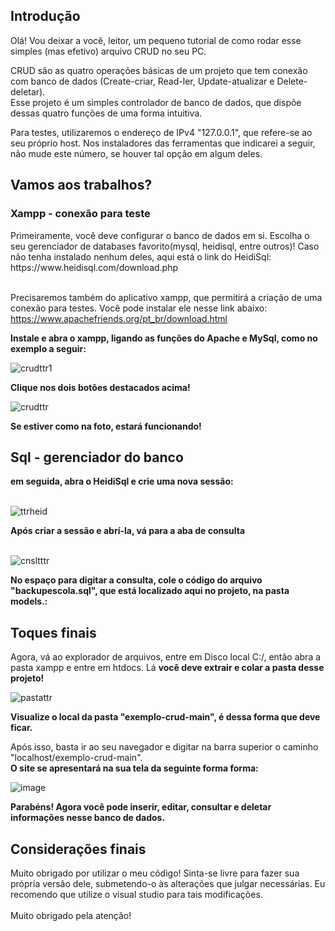 <h2>Introdução</h2>

Olá! Vou deixar a você, leitor, um pequeno tutorial de como rodar esse simples (mas efetivo) arquivo CRUD no seu PC.<br>

CRUD são as quatro operações básicas de um projeto que tem conexão com banco de dados (Create-criar, Read-ler, Update-atualizar e Delete-deletar).<br>
Esse projeto é um simples controlador de banco de dados, que dispõe dessas quatro funções de uma forma intuitiva.

Para testes, utilizaremos o endereço de IPv4 "127.0.0.1", que refere-se ao seu próprio host. Nos instaladores das ferramentas que indicarei a seguir, não mude este número, se houver tal opção em algum deles.<br>

<h2>Vamos aos trabalhos?</h2>
<h3> Xampp - conexão para teste </h3>
Primeiramente, você deve configurar o banco de dados em si. Escolha o seu gerenciador de databases favorito(mysql, heidisql, entre outros)!
Caso não tenha instalado nenhum deles, aqui está o link do HeidiSql:
https://www.heidisql.com/download.php <br><br>

Precisaremos também do aplicativo xampp, que permitirá a criação de uma conexão para testes. Você pode instalar ele nesse link abaixo:
https://www.apachefriends.org/pt_br/download.html <br>

<b>Instale e abra o xampp, ligando as funções do Apache e MySql, como no exemplo a seguir:</b><br>

![crudttr1](https://user-images.githubusercontent.com/105890630/228091860-457b800c-14c2-4fd5-a796-9e05ec014ec7.png)<br>

<b>Clique nos dois botões destacados acima!</b>


![crudttr](https://user-images.githubusercontent.com/105890630/228091889-5375746e-7eea-4010-9ce2-96e41a83aa7b.png)<br>

<b>Se estiver como na foto, estará funcionando!</b><br>

  <h2> Sql - gerenciador do banco </h2>
<b>em seguida, abra o HeidiSql e crie uma nova sessão:</b><br><br>


![ttrheid](https://user-images.githubusercontent.com/105890630/228086603-84950eaf-9e3c-4053-9c63-404af5451554.png)<br>


<b>Após criar a sessão e abrí-la, vá para a aba de consulta</b><br><br>

![cnsltttr](https://user-images.githubusercontent.com/105890630/228091141-afabbec0-4d4f-4d24-b4c2-b1e6b4310fe0.png)<br>

<b>No espaço para digitar a consulta, cole o código do arquivo "backupescola.sql", que está localizado aqui no projeto, na pasta models.:</b><br>
<h2>Toques finais</h2>
Agora, vá ao explorador de arquivos, entre em Disco local C:/, então abra a pasta xampp e entre em htdocs. Lá <b>você deve extrair e colar a pasta desse projeto!</b><br>



![pastattr](https://user-images.githubusercontent.com/105890630/228385608-79f49ac8-e032-4aea-8a25-ea8ef40d1265.png)<br>

<b>Visualize o local da pasta "exemplo-crud-main", é dessa forma que deve ficar.</b><br>

Após isso, basta ir ao seu navegador e digitar na barra superior o caminho "localhost/exemplo-crud-main". <br>
<b>O site se apresentará na sua tela da seguinte forma forma:</b><br>

![image](https://user-images.githubusercontent.com/105890630/228392239-6d672db1-320c-41b1-bb6a-bc732daf50ea.png)<br>

<b>Parabéns! Agora você pode inserir, editar, consultar e deletar informações nesse banco de dados.</b><br>

<h2>Considerações finais</h2>
Muito obrigado por utilizar o meu código! Sinta-se livre para fazer sua própria versão dele, submetendo-o às alterações que julgar necessárias. Eu recomendo que utilize o visual studio para tais modificações.<br><br>
Muito obrigado pela atenção!



  
